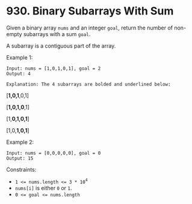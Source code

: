 # 930. Binary Subarrays With Sum

Given a binary array `nums` and an integer `goal`, return the number of non-empty subarrays with a sum `goal`.

A subarray is a contiguous part of the array.

Example 1:

    Input: nums = [1,0,1,0,1], goal = 2
    Output: 4

    Explanation: The 4 subarrays are bolded and underlined below:
[**1,0,1**,0,1]

[**1,0,1,0**,1]

[1,**0,1,0,1**]

[1,0,**1,0,1**]


Example 2:

    Input: nums = [0,0,0,0,0], goal = 0
    Output: 15

Constraints:
- `1 <= nums.length <= 3 * 10`<sup>`4`</sup>
- `nums[i]` is either `0` or `1`.
- `0 <= goal <= nums.length`